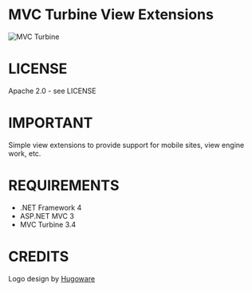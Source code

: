 MVC Turbine View Extensions
===========
![MVC Turbine](https://github.com/lozanotek/mvcturbine/raw/master/res/img/full-logo-large.png "MVC Turbine")

# LICENSE
Apache 2.0 - see LICENSE

# IMPORTANT
Simple view extensions to provide support for mobile sites, view engine work, etc.

# REQUIREMENTS
* .NET Framework 4
* ASP.NET MVC 3
* MVC Turbine 3.4

# CREDITS
Logo design by [Hugoware](http://hugoware.net "Hugoware")

